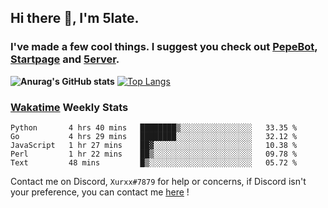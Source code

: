 ## Hi there 👋, I'm 5late.
### I've made a few cool things. I suggest you check out [PepeBot](https://github.com/5late/Pepe-Bot), [Startpage](https://github.com/5late/startpage) and [5erver](https://github.com/5late/5erver). 
**![Anurag's GitHub stats](https://github-readme-stats.vercel.app/api?username=5late&count_private=true&show_icons=true&theme=tokyonight)**
[![Top Langs](https://github-readme-stats.vercel.app/api/top-langs/?username=5late&theme=ayu-mirage)](https://github.com/anuraghazra/github-readme-stats)

### [Wakatime](https://wakatime.com/@5late) Weekly Stats

<!--START_SECTION:waka-->
```text
Python       4 hrs 40 mins   ████████▒░░░░░░░░░░░░░░░░   33.35 % 
Go           4 hrs 29 mins   ████████░░░░░░░░░░░░░░░░░   32.12 % 
JavaScript   1 hr 27 mins    ██▓░░░░░░░░░░░░░░░░░░░░░░   10.38 % 
Perl         1 hr 22 mins    ██▒░░░░░░░░░░░░░░░░░░░░░░   09.78 % 
Text         48 mins         █▒░░░░░░░░░░░░░░░░░░░░░░░   05.72 % 
```
<!--END_SECTION:waka-->

Contact me on Discord, ``Xurxx#7879`` for help or concerns, if Discord isn't your preference, you can contact me [here](https://github.com/5late/5late/issues) !
